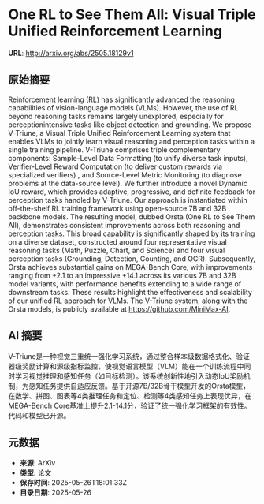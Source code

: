 # One RL to See Them All: Visual Triple Unified Reinforcement Learning

**URL**: http://arxiv.org/abs/2505.18129v1

## 原始摘要

Reinforcement learning (RL) has significantly advanced the reasoning
capabilities of vision-language models (VLMs). However, the use of RL beyond
reasoning tasks remains largely unexplored, especially for perceptionintensive
tasks like object detection and grounding. We propose V-Triune, a Visual Triple
Unified Reinforcement Learning system that enables VLMs to jointly learn visual
reasoning and perception tasks within a single training pipeline. V-Triune
comprises triple complementary components: Sample-Level Data Formatting (to
unify diverse task inputs), Verifier-Level Reward Computation (to deliver
custom rewards via specialized verifiers) , and Source-Level Metric Monitoring
(to diagnose problems at the data-source level). We further introduce a novel
Dynamic IoU reward, which provides adaptive, progressive, and definite feedback
for perception tasks handled by V-Triune. Our approach is instantiated within
off-the-shelf RL training framework using open-source 7B and 32B backbone
models. The resulting model, dubbed Orsta (One RL to See Them All),
demonstrates consistent improvements across both reasoning and perception
tasks. This broad capability is significantly shaped by its training on a
diverse dataset, constructed around four representative visual reasoning tasks
(Math, Puzzle, Chart, and Science) and four visual perception tasks (Grounding,
Detection, Counting, and OCR). Subsequently, Orsta achieves substantial gains
on MEGA-Bench Core, with improvements ranging from +2.1 to an impressive +14.1
across its various 7B and 32B model variants, with performance benefits
extending to a wide range of downstream tasks. These results highlight the
effectiveness and scalability of our unified RL approach for VLMs. The V-Triune
system, along with the Orsta models, is publicly available at
https://github.com/MiniMax-AI.


## AI 摘要

V-Triune是一种视觉三重统一强化学习系统，通过整合样本级数据格式化、验证器级奖励计算和源级指标监控，使视觉语言模型（VLM）能在一个训练流程中同时学习视觉推理和感知任务（如目标检测）。该系统创新性地引入动态IoU奖励机制，为感知任务提供自适应反馈。基于开源7B/32B骨干模型开发的Orsta模型，在数学、拼图、图表等4类推理任务和定位、检测等4类感知任务上表现优异，在MEGA-Bench Core基准上提升2.1-14.1分，验证了统一强化学习框架的有效性。代码和模型已开源。

## 元数据

- **来源**: ArXiv
- **类型**: 论文
- **保存时间**: 2025-05-26T18:01:33Z
- **目录日期**: 2025-05-26

